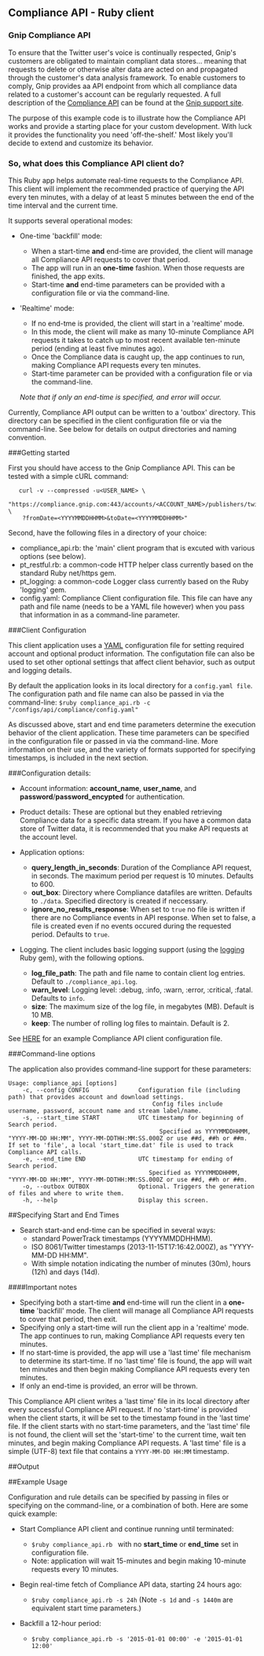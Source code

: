 ## Compliance API - Ruby client

### Gnip Compliance API

To ensure that the Twitter user's voice is continually respected, Gnip's customers are obligated to maintain compliant data stores... meaning that requests to delete or otherwise alter data are acted on and propagated through the customer's data analysis framework. To enable customers to comply, Gnip provides aa API endpoint from which all compliance data related to a customer's account can be regularly requested. A full description of the [Compliance API](http://support.gnip.com/apis/compliance_api/) can be found at the [Gnip support site](http://support.gnip.com).

The purpose of this example code is to illustrate how the Compliance API works and provide a starting place for your custom development. With luck it provides the functionality you need 'off-the-shelf.' Most likely you'll decide to extend and customize its behavior.

### So, what does this Compliance API client do?

This Ruby app helps automate real-time requests to the Compliance API. This client will implement the recommended practice of querying the API every ten minutes, with a delay of at least 5 minutes between the end of the time interval and the current time. 

It supports several operational modes:

* One-time 'backfill' mode:
   * When a start-time __and__ end-time are provided, the client will manage all Compliance API requests to cover that period.
   * The app will run in an __one-time__ fashion. When those requests are finished, the app exits. 
   * Start-time __and__ end-time parameters can be provided with a configuration file or via the command-line.
   
* 'Realtime' mode: 
   * If no end-tme is provided, the client will start in a 'realtime' mode. 
   * In this mode, the client will make as many 10-minute Compliance API requests it takes to catch up to most recent available ten-minute period (ending at least five minutes ago).
   * Once the Compliance data is caught up, the app continues to run, making Compliance API requests every ten minutes. 
   * Start-time parameter can be provided with a configuration file or via the command-line. 
 
    _Note that if only an end-time is specified, and error will occur._

Currently, Compliance API output can be written to a 'outbox' directory. This directory can be specified in the client configuration file or via the command-line. See below for details on output directories and naming convention.

###Getting started

First you should have access to the Gnip Compliance API. This can be tested with a simple cURL command:

```
   curl -v --compressed -u<USER_NAME> \
    "https://compliance.gnip.com:443/accounts/<ACCOUNT_NAME>/publishers/twitter \
    ?fromDate=<YYYYMMDDHHMM>&toDate=<YYYYMMDDHHMM>"
```

Second, have the following files in a directory of your choice:

* compliance_api.rb: the 'main' client program that is excuted with various options (see below).
* pt_restful.rb: a common-code HTTP helper class currently based on the standard Ruby net/https gem.
* pt_logging: a common-code Logger class currently based on the Ruby 'logging' gem.
* config.yaml: Compliance Client configuration file. This file can have any path and file name (needs to be a YAML file however) when you pass that information in as a command-line parameter.

###Client Configuration

This client application uses a [YAML](http://www.yaml.org/) configuration file for setting required account and optional product information. The configutation file can also be used to set other optional settings that affect client behavior, such as output and logging details.

By default the application looks in its local directory for a ```config.yaml file```. The configuration path and file name can also be passed in via the command-line:
   ```$ruby compliance_api.rb -c "/configs/api/compliance/config.yaml" ```

As discussed above, start and end time parameters determine the execution behavior of the client application. These time parameters can be specified in the configuration file or passed in via the command-line. More information on their use, and the variety of formats supported for specifying timestamps, is included in the next section.

###Configuration details:

  * Account information: __account_name__, __user_name__, and __password__/__password_encypted__ for authentication.
  * Product details: These are optional but they enabled retrieving Compliance data for a specific data stream. If you have a common data store of Twitter data, it is recommended that you make API requests at the account level.
  * Application options:
      * __query_length_in_seconds__: Duration of the Compliance API request, in seconds. The maximum period per request is 10 minutes. Defaults to 600.
      * __out_box__: Directory where Compliance datafiles are written. Defaults to ```./data```. Specified directory is created if neccessary.
      * __ignore_no_results_response__: When set to ```true``` no file is written if there are no Compliance events in API response. When set to false, a file is created even if no events occured during the requested period. Defaults to ```true```.

  * Logging. The client includes basic logging support (using the [logging](https://github.com/TwP/logging) Ruby gem), with the following options.

    * __log_file_path__: The path and file name to contain client log entries. Default to ```./compliance_api.log```.
    * __warn_level__: Logging level: :debug, :info, :warn, :error, :critical, :fatal. Defaults to ```info```.
    * __size__: The maximum size of the log file, in megabytes (MB). Default is 10 MB.
    * __keep__: The number of rolling log files to maintain. Default is 2.

See [HERE](https://github.com/jimmoffitt/rbComplianceAPI/blob/master/example_config.yaml) for an example Compliance API client configuration file.

###Command-line options

The application also provides command-line support for these parameters:

```
Usage: compliance_api [options]
    -c, --config CONFIG              Configuration file (including path) that provides account and download settings.
                                         Config files include username, password, account name and stream label/name.
    -s, --start_time START           UTC timestamp for beginning of Search period.
                                           Specified as YYYYMMDDHHMM, "YYYY-MM-DD HH:MM", YYYY-MM-DDTHH:MM:SS.000Z or use ##d, ##h or ##m. If set to 'file', a local 'start_time.dat' file is used to track Compliance API calls.
    -e, --end_time END               UTC timestamp for ending of Search period.
                                        Specified as YYYYMMDDHHMM, "YYYY-MM-DD HH:MM", YYYY-MM-DDTHH:MM:SS.000Z or use ##d, ##h or ##m.
    -o, --outbox OUTBOX              Optional. Triggers the generation of files and where to write them.
    -h, --help                       Display this screen.

```

##Specifying Start and End Times

* Search start-and end-time can be specified in several ways: 
    * standard PowerTrack timestamps (YYYYMMDDHHMM).
    * ISO 8061/Twitter timestamps (2013-11-15T17:16:42.000Z), as "YYYY-MM-DD HH:MM".
    * With simple notation indicating the number of minutes (30m), hours (12h) and days (14d).

####Important notes
* Specifying both a start-time __and__ end-time will run the client in a __one-time__ 'backfill' mode. The client will manage all Compliance API requests to cover that period, then exit. 
* Specifying only a start-time will run the client app in a 'realtime' mode. The app continues to run, making Compliance API requests every ten minutes. 
* If no start-time is provided, the app will use a 'last time' file mechanism to determine its start-time. If no 'last time' file is found, the app will wait ten minutes and then begin making Compliance API requests every ten minutes.
* If only an end-time is provided, an error will be thrown.

This Compliance API client writes a 'last time' file in its local directory after every successful Compliance API request. If no 'start-time' is provided when the client starts, it will be set to the timestamp found in the 'last time' file. If the client starts with no start-time parameters, and the 'last time' file is not found, the client will set the 'start-time' to the current time, wait ten minutes, and begin making Compliance API requests.  A 'last time' file is a simple (UTF-8) text file that contains a ```YYYY-MM-DD HH:MM``` timestamp. 

##Output

##Example Usage

Configuration and rule details can be specified by passing in files or specifying on the command-line, or a combination of both.  Here are some quick example:

* Start Compliance API client and continue running until terminated: 
  *  ```$ruby compliance_api.rb ``` with no __start_time__ or __end_time__ set in configuration file.
  *  Note: application will wait 15-minutes and begin making 10-minute requests every 10 minutes.

* Begin real-time fetch of Compliance API data, starting 24 hours ago: 
  * ```$ruby compliance_api.rb -s 24h```  (Note ```-s 1d``` and ```-s 1440m``` are equivalent start time parameters.) 

* Backfill a 12-hour period:
  * ```$ruby compliance_api.rb -s '2015-01-01 00:00' -e '2015-01-01 12:00' ```









